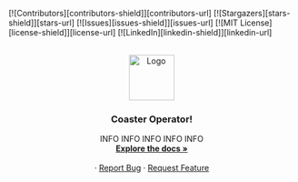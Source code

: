 <a id="readme-top"></a>

<!-- PROJECT SHIELDS -->
<!--
*** I'm using markdown "reference style" links for readability.
*** Reference links are enclosed in brackets [ ] instead of parentheses ( ).
*** See the bottom of this document for the declaration of the reference variables
*** for contributors-url, forks-url, etc. This is an optional, concise syntax you may use.
*** https://www.markdownguide.org/basic-syntax/#reference-style-links
-->
[![Contributors][contributors-shield]][contributors-url]
[![Stargazers][stars-shield]][stars-url]
[![Issues][issues-shield]][issues-url]
[![MIT License][license-shield]][license-url]
[![LinkedIn][linkedin-shield]][linkedin-url]



<!-- PROJECT LOGO -->
<br />
<div align="center">
  <a href="https://github.com/CoasterOperator/CoasterOperator">
    <img src="Images/ProfileIcon" alt="Logo" width="80" height="80">
  </a>

  <h3 align="center">Coaster Operator!</h3>

  <p align="center">
    INFO INFO INFO INFO INFO 
    <br />
    <a href="https://github.com/CoasterOperator/CoasterOperator"><strong>Explore the docs »</strong></a>
    <br />
    <br />
    ·
    <a href="https://github.com/CoasterOperator/CoasterOperatorissues/new?labels=bug&template=bug-report---.md">Report Bug</a>
    ·
    <a href="https://github.com/CoasterOperator/CoasterOperatorissues/new?labels=enhancement&template=feature-request---.md">Request Feature</a>
  </p>
</div>


